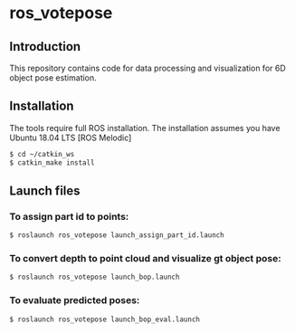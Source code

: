 # ros_votepose

## Introduction
This repository contains code for data processing and visualization for 6D object pose estimation.

## Installation
The tools require full ROS installation. The installation assumes you have Ubuntu 18.04 LTS [ROS Melodic]
   ```bash
   $ cd ~/catkin_ws
   $ catkin_make install
   ```
## Launch files

### To assign part id to points:
   ```bash
   $ roslaunch ros_votepose launch_assign_part_id.launch
   ```
### To convert depth to point cloud and visualize gt object pose:
   ```bash
   $ roslaunch ros_votepose launch_bop.launch
   ```
### To evaluate predicted poses:
   ```bash
   $ roslaunch ros_votepose launch_bop_eval.launch
   ```